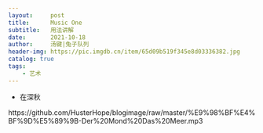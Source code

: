```yaml
---
layout:     post
title:      Music One
subtitle:   用法讲解
date:       2021-10-18
author:     汤键|兔子队列
header-img: https://pic.imgdb.cn/item/65d09b519f345e8d03336382.jpg
catalog: true
tags:
    - 艺术
---
```


- 在深秋
<p>https://github.com/HusterHope/blogimage/raw/master/%E9%98%BF%E4%BF%9D%E5%89%9B-Der%20Mond%20Das%20Meer.mp3</p>